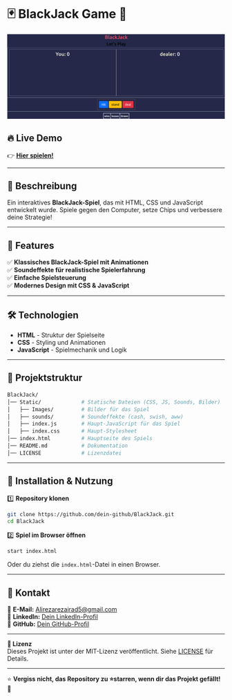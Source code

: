 # 🃏 BlackJack Game 🎰

<p align="center">
  <img src="Static/Images/web.png" alt="Mein Portfolio" width="600">
</p>


## 🔥 Live Demo
👉 **[Hier spielen!](https://blackjack-b842.onrender.com)**

---

## 📌 Beschreibung

Ein interaktives **BlackJack-Spiel**, das mit HTML, CSS und JavaScript entwickelt wurde. Spiele gegen den Computer, setze Chips und verbessere deine Strategie!

---

## 🚀 Features

✅ **Klassisches BlackJack-Spiel mit Animationen**  
✅ **Soundeffekte für realistische Spielerfahrung**  
✅ **Einfache Spielsteuerung**  
✅ **Modernes Design mit CSS & JavaScript**  

---

## 🛠️ Technologien

- **HTML** - Struktur der Spielseite
- **CSS** - Styling und Animationen
- **JavaScript** - Spielmechanik und Logik

---

## 📂 Projektstruktur

```bash
BlackJack/
│── Static/             # Statische Dateien (CSS, JS, Sounds, Bilder)
│   ├── Images/         # Bilder für das Spiel
│   ├── sounds/         # Soundeffekte (cash, swish, aww)
│   ├── index.js        # Haupt-JavaScript für das Spiel
│   ├── index.css       # Haupt-Stylesheet
│── index.html          # Hauptseite des Spiels
│── README.md           # Dokumentation
│── LICENSE             # Lizenzdatei
```

---

## 🚀 Installation & Nutzung

1️⃣ **Repository klonen**  
```sh
git clone https://github.com/dein-github/BlackJack.git
cd BlackJack
```

2️⃣ **Spiel im Browser öffnen**  
```sh
start index.html
```

Oder du ziehst die `index.html`-Datei in einen Browser.

---

## 📧 Kontakt

📩 **E-Mail:** Alirezarezairad5@gmail.com  
💼 **LinkedIn:** [Dein LinkedIn-Profil](https://linkedin.com/in/Alirezarezairad)  
🐙 **GitHub:** [Dein GitHub-Profil](https://github.com/Alirezarezairad)  

---

**📝 Lizenz**  
Dieses Projekt ist unter der MIT-Lizenz veröffentlicht. Siehe [LICENSE](LICENSE) für Details.

---

⭐️ **Vergiss nicht, das Repository zu ⭐starren, wenn dir das Projekt gefällt!** 🚀
